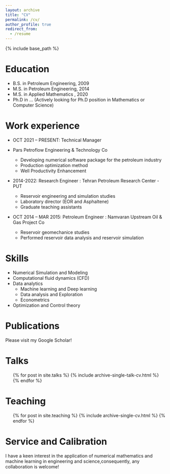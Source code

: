 ```yaml
---
layout: archive
title: "CV"
permalink: /cv/
author_profile: true
redirect_from:
  - /resume
---
```


{% include base_path %}

Education
======
* B.S. in Petroleum Engineering, 2009
* M.S. in Petroleum Engineering, 2014
* M.S. in Applied Mathematics , 2020
* Ph.D in ... (Actively looking for Ph.D position in Mathematics or Computer Science)

Work experience
======
* OCT 2021 – PRESENT: Technical Manager
*  Pars Petroflow Engineering & Technology Co
   * Developing numerical software package for the petroleum industry
   * Production optimization method
   * Well Productivity Enhancement


* 2014-2022: Research Engineer : Tehran Petroleum Research Center - PUT
   * Reservoir engineering and simulation studies
   * Laboratory director (EOR and Asphaltene)
   * Graduate teaching assistants 


* OCT 2014 – MAR 2015: Petroleum Engineer : Namvaran Upstream Oil & Gas Project Co
   * Reservoir geomechanice  studies
   * Performed reservoir data analysis and reservoir simulation

  
  
Skills
======
* Numerical Simulation and Modeling 
* Computational fluid dynamics (CFD)
* Data analytics
  * Machine learning and Deep learning 
  * Data analysis and Exploration
  * Econometrics
* Optimization and Control theory 

Publications
======

Please visit my Google Scholar!


  
Talks
======
  <ul>{% for post in site.talks %}
    {% include archive-single-talk-cv.html %}
  {% endfor %}</ul>
  
Teaching
======
  <ul>{% for post in site.teaching %}
    {% include archive-single-cv.html %}
  {% endfor %}</ul>
  
Service and Calibration 
======

I have a keen interest in the application of numerical mathematics and machine learning in engineering and science,consequently, any collaboration is welcome!

